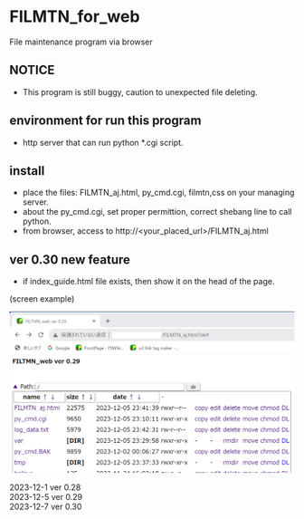 # FILMTN_for_web
File maintenance program via browser

## NOTICE
 - This program is still buggy, caution to unexpected file deleting.
 
## environment for run this program
 - http server that can run python *.cgi script.

## install
 - place the files: FILMTN_aj.html, py_cmd.cgi, filmtn,css on your managing server.
 - about the py_cmd.cgi, set proper permittion, correct shebang line to call python.
 - from browser, access to http://<your_placed_url>/FILMTN_aj.html
              
## ver 0.30 new feature
 - if index_guide.html file exists, then show it on the head of the page.
 
(screen example)

![screen image](image/example-screen.png)

 2023-12-1 ver 0.28   
 2023-12-5 ver 0.29   
 2023-12-7 ver 0.30   
